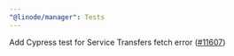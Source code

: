 ```yaml
---
"@linode/manager": Tests
---
```


Add Cypress test for Service Transfers fetch error ([#11607](https://github.com/linode/manager/pull/11607))
